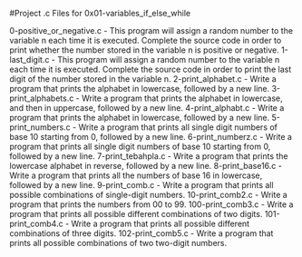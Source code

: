 #Project .c Files for 0x01-variables_if_else_while

0-positive_or_negative.c - This program will assign a random number to the variable n each time it is executed. Complete the source code in order to print whether the number stored in the variable n is positive or negative.
1-last_digit.c - This program will assign a random number to the variable n each time it is executed. Complete the source code in order to print the last digit of the number stored in the variable n.
2-print_alphabet.c - Write a program that prints the alphabet in lowercase, followed by a new line.
3-print_alphabets.c - Write a program that prints the alphabet in lowercase, and then in uppercase, followed by a new line.
4-print_alphabt.c - Write a program that prints the alphabet in lowercase, followed by a new line.
5-print_numbers.c - Write a program that prints all single digit numbers of base 10 starting from 0, followed by a new line.
6-print_numberz.c - Write a program that prints all single digit numbers of base 10 starting from 0, followed by a new line.
7-print_tebahpla.c - Write a program that prints the lowercase alphabet in reverse, followed by a new line.
8-print_base16.c - Write a program that prints all the numbers of base 16 in lowercase, followed by a new line.
9-print_comb.c - Write a program that prints all possible combinations of single-digit numbers.
10-print_comb2.c - Write a program that prints the numbers from 00 to 99.
100-print_comb3.c - Write a program that prints all possible different combinations of two digits.
101-print_comb4.c - Write a program that prints all possible different combinations of three digits.
102-print_comb5.c - Write a program that prints all possible combinations of two two-digit numbers.